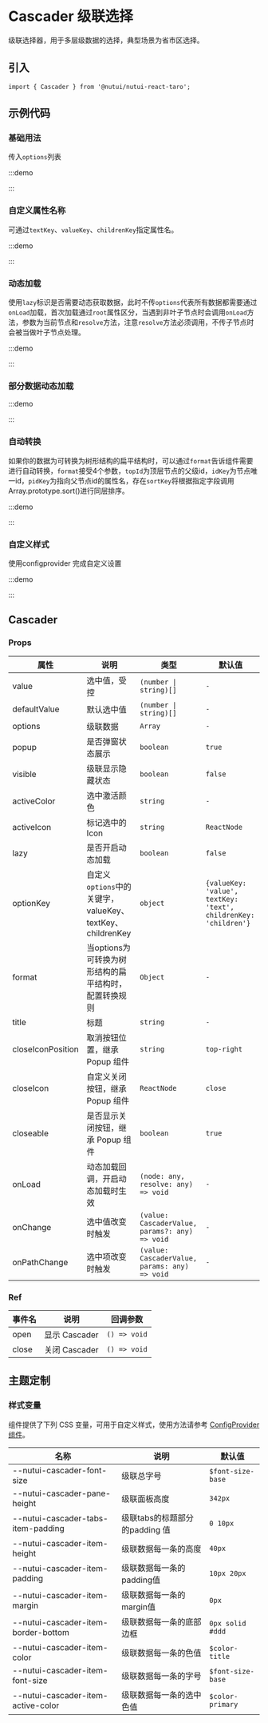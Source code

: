 # Cascader 级联选择


级联选择器，用于多层级数据的选择，典型场景为省市区选择。

## 引入

```tsx
import { Cascader } from '@nutui/nutui-react-taro';
```

## 示例代码

### 基础用法

传入`options`列表

:::demo

<CodeBlock src='taro/demo1.tsx'></CodeBlock>

:::

### 自定义属性名称

可通过`textKey`、`valueKey`、`childrenKey`指定属性名。

:::demo

<CodeBlock src='taro/demo2.tsx'></CodeBlock>

:::

### 动态加载

使用`lazy`标识是否需要动态获取数据，此时不传`options`代表所有数据都需要通过`onLoad`加载，首次加载通过`root`属性区分，当遇到非叶子节点时会调用`onLoad`方法，参数为当前节点和`resolve`方法，注意`resolve`方法必须调用，不传子节点时会被当做叶子节点处理。

:::demo

<CodeBlock src='taro/demo3.tsx'></CodeBlock>

:::

### 部分数据动态加载

:::demo

<CodeBlock src='taro/demo4.tsx'></CodeBlock>

:::

### 自动转换

如果你的数据为可转换为树形结构的扁平结构时，可以通过`format`告诉组件需要进行自动转换，`format`接受4个参数，`topId`为顶层节点的父级id，`idKey`为节点唯一id，`pidKey`为指向父节点id的属性名，存在`sortKey`将根据指定字段调用Array.prototype.sort()进行同层排序。

:::demo

<CodeBlock src='taro/demo5.tsx'></CodeBlock>

:::

### 自定义样式

使用configprovider 完成自定义设置

 :::demo

<CodeBlock src='taro/demo6.tsx'></CodeBlock>

:::

## Cascader

### Props

| 属性 | 说明 | 类型 | 默认值 |
| --- | --- | --- | --- |
| value | 选中值，受控 | `(number \| string)[]` | `-` |
| defaultValue | 默认选中值 | `(number \| string)[]` | `-` |
| options | 级联数据 | `Array` | `-` |
| popup | 是否弹窗状态展示 | `boolean` | `true` |
| visible | 级联显示隐藏状态 | `boolean` | `false` |
| activeColor | 选中激活颜色 | `string` | `-` |
| activeIcon | 标记选中的Icon | `string` | `ReactNode` |
| lazy | 是否开启动态加载 | `boolean` | `false` |
| optionKey | 自定义`options`中的关键字，valueKey、textKey、childrenKey | `object` | `{valueKey: 'value', textKey: 'text', childrenKey: 'children'}` |
| format | 当options为可转换为树形结构的扁平结构时，配置转换规则 | `Object` | `-` |
| title | 标题 | `string` | `-` |
| closeIconPosition | 取消按钮位置，继承 Popup 组件 | `string` | `top-right` |
| closeIcon | 自定义关闭按钮，继承 Popup 组件 | `ReactNode` | `close` |
| closeable | 是否显示关闭按钮，继承 Popup 组件 | `boolean` | `true` |
| onLoad | 动态加载回调，开启动态加载时生效 |  `(node: any, resolve: any) => void` | `-` |
| onChange | 选中值改变时触发 | `(value: CascaderValue, params?: any) => void` | `-` |
| onPathChange | 选中项改变时触发 | `(value: CascaderValue, params: any) => void` | `-` |
### Ref

| 事件名  | 说明 | 回调参数 |
|------| --- | --- |
| open | 显示 Cascader | `() => void` |
| close  | 关闭 Cascader | `() => void` |
## 主题定制

### 样式变量

组件提供了下列 CSS 变量，可用于自定义样式，使用方法请参考 [ConfigProvider 组件](#/zh-CN/component/configprovider)。

| 名称 | 说明 | 默认值 |
| --- | --- | --- |
| \--nutui-cascader-font-size | 级联总字号 | `$font-size-base` |
| \--nutui-cascader-pane-height | 级联面板高度 | `342px` |
| \--nutui-cascader-tabs-item-padding | 级联tabs的标题部分的padding 值 | `0 10px` |
| \--nutui-cascader-item-height | 级联数据每一条的高度 | `40px` |
| \--nutui-cascader-item-padding | 级联数据每一条的padding值 | `10px 20px` |
| \--nutui-cascader-item-margin | 级联数据每一条的margin值 | `0px` |
| \--nutui-cascader-item-border-bottom | 级联数据每一条的底部边框 | `0px solid #ddd` |
| \--nutui-cascader-item-color | 级联数据每一条的色值 | `$color-title` |
| \--nutui-cascader-item-font-size | 级联数据每一条的字号 | `$font-size-base` |
| \--nutui-cascader-item-active-color | 级联数据每一条的选中色值 | `$color-primary` |
